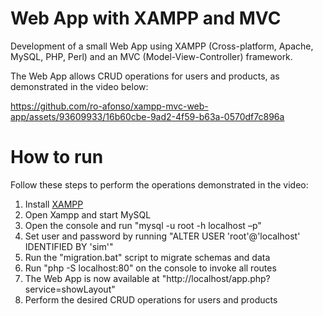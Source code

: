 # Web App with XAMPP and MVC
Development of a small Web App using XAMPP (Cross-platform, Apache, MySQL, PHP, Perl) and an MVC (Model-View-Controller) framework.

The Web App allows CRUD operations for users and products, as demonstrated in the video below:

https://github.com/ro-afonso/xampp-mvc-web-app/assets/93609933/16b60cbe-9ad2-4f59-b63a-0570df7c896a

# How to run

Follow these steps to perform the operations demonstrated in the video:
1) Install [XAMPP](https://www.apachefriends.org/download.html)
2) Open Xampp and start MySQL
3) Open the console and run "mysql -u root -h localhost –p"
4) Set user and password by running "ALTER USER 'root'@'localhost' IDENTIFIED BY 'sim'"
5) Run the "migration.bat" script to migrate schemas and data
6) Run "php -S localhost:80" on the console to invoke all routes
7) The Web App is now available at "http://localhost/app.php?service=showLayout"
8) Perform the desired CRUD operations for users and products
